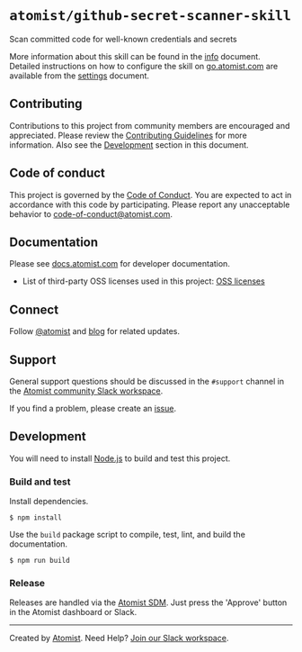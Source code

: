 # `atomist/github-secret-scanner-skill`

<!---atomist-skill-description:start--->

Scan committed code for well-known credentials and secrets

<!---atomist-skill-description:end--->

More information about this skill can be found in the [info][info] document.
Detailed instructions on how to configure the skill on [go.atomist.com][catalog]
are available from the [settings][settings] document.

[info]: INFO.md "Information about this skill"
[settings]: SETTINGS.md "How to configure this skill"
[catalog]: https://go.atomist.com "Atomist Catalog"

## Contributing

Contributions to this project from community members are encouraged and
appreciated. Please review the [Contributing Guidelines](CONTRIBUTING.md) for
more information. Also see the [Development](#development) section in this
document.

## Code of conduct

This project is governed by the [Code of Conduct](CODE_OF_CONDUCT.md). You are
expected to act in accordance with this code by participating. Please report any
unacceptable behavior to code-of-conduct@atomist.com.

## Documentation

Please see [docs.atomist.com][atomist-doc] for developer documentation.

-   List of third-party OSS licenses used in this project: [OSS
    licenses][licenses]

[atomist-doc]: https://docs.atomist.com "Atomist Documentation"
[licenses]: legal/THIRD_PARTY.md "Third-Party Licenses"

## Connect

Follow [@atomist][atomist-twitter] and [blog][atomist-blog] for related updates.

[atomist-twitter]: https://twitter.com/atomist "Atomist on Twitter"
[atomist-blog]: https://blog.atomist.com/ "The Official Atomist Blog"

## Support

General support questions should be discussed in the `#support` channel in the
[Atomist community Slack workspace][slack].

If you find a problem, please create an [issue][].

[issue]: issues "GitHub Issues"

## Development

You will need to install [Node.js][node] to build and test this project.

[node]: https://nodejs.org/ "Node.js"

### Build and test

Install dependencies.

```
$ npm install
```

Use the `build` package script to compile, test, lint, and build the
documentation.

```
$ npm run build
```

### Release

Releases are handled via the [Atomist SDM][atomist-sdm]. Just press the
'Approve' button in the Atomist dashboard or Slack.

[atomist-sdm]:
    https://github.com/atomist/atomist-sdm
    "Atomist Software Delivery Machine"

---

Created by [Atomist][atomist]. Need Help? [Join our Slack workspace][slack].

[atomist]: https://atomist.com/ "Atomist - Automate All the Software Things"
[slack]: https://join.atomist.com/ "Atomist Community Slack"

